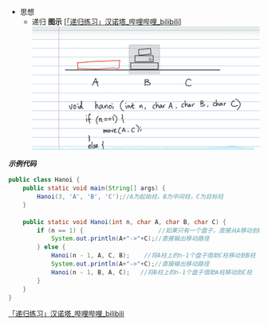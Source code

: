 * 思想
	* 递归
**图示**
[[「递归练习」汉诺塔_哔哩哔哩_bilibili](https://www.bilibili.com/video/BV1dx411S7sY/?spm_id_from=333.999.0.0&vd_source=30d3e14399ca7c5e889670a30af532e1)]
![](../Pictures/汉诺塔.jpg)

***示例代码***
```java
public class Hanoi {  
    public static void main(String[] args) {  
        Hanoi(3, 'A', 'B', 'C');//A为起始柱，B为中间柱，C为目标柱  
    }  
  
    public static void Hanoi(int n, char A, char B, char C) {  
        if (n == 1) {                     //如果只有一个盘子，直接从A移动到C  
            System.out.println(A+"->"+C);//直接输出移动路径  
        } else {  
            Hanoi(n - 1, A, C, B);    //将A柱上的n-1个盘子借助C柱移动到B柱  
            System.out.println(A+"->"+C);//直接输出移动路径  
            Hanoi(n - 1, B, A, C);   //将B柱上的n-1个盘子借助A柱移动到C柱  
        }  
    }  
}
```
[「递归练习」汉诺塔_哔哩哔哩_bilibili](https://www.bilibili.com/video/BV1dx411S7sY/?spm_id_from=333.337.top_right_bar_window_default_collection.content.click&vd_source=30d3e14399ca7c5e889670a30af532e1)